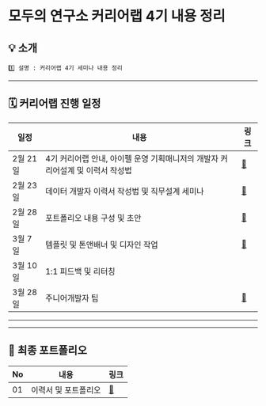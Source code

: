 
# 모두의 연구소 커리어랩 4기 내용 정리

## 💡 소개
```
1️⃣ 설명 : 커리어랩 4기 세미나 내용 정리

```

---
## 🗓️ 커리어랩 진행 일정

|일정|내용|링크|
|---|---|---|
|2월 21일|4기 커리어랩 안내, 아이펠 운영 기획매니저의 개발자 커리어설계 및 이력서 작성법|[📂](https://github.com/sgr1118/-4-/tree/main/0221%20%EC%BB%A4%EB%A6%AC%EC%96%B4%EB%9E%A9%20OT)|
|2월 23일|데이터 개발자 이력서 작성법 및 직무설계 세미나|[📂](https://github.com/sgr1118/-career_4/tree/main/0223%20%EC%BB%A4%EB%A6%AC%EC%96%B4%EB%9E%A9%20CV%EC%9E%91%EC%84%B1%20%EC%84%B8%EB%AF%B8%EB%82%98)|
|2월 28일|포트폴리오 내용 구성 및 초안|[📂](https://github.com/sgr1118/-career_4/tree/main/0228%20%EC%BB%A4%EB%A6%AC%EC%96%B4%EB%9E%A9_%ED%8F%AC%ED%8F%B4%EC%84%B8%EB%AF%B8%EB%82%98_1%EC%B0%A8)|
|3월 7일|템플릿 및 톤앤배너 및 디자인 작업|[📂](https://github.com/sgr1118/-career_4/tree/main/0228%20%EC%BB%A4%EB%A6%AC%EC%96%B4%EB%9E%A9%20%ED%8F%AC%ED%8F%B4%20%EC%9E%91%EC%84%B1%202%EC%B0%A8%EC%84%B8%EB%AF%B8%EB%82%98)|
|3월 10일|1:1 피드백 및 리터칭||
|3월 28일|주니어개발자 팁|[📂](https://github.com/sgr1118/-career_4/tree/main/0328%20%EC%A3%BC%EB%8B%88%EC%96%B4%EA%B0%9C%EB%B0%9C%EC%9E%90_%ED%8C%81)|

---

---
## 📑 최종 포트폴리오
|No|내용|링크|
|---|---|---|
|01|이력서 및 포트폴리오|[📂](https://github.com/sgr1118/-career_4/tree/main/%EC%9D%B4%EB%A0%A5%EC%84%9C%20%EB%B0%8F%20%ED%8F%AC%ED%8A%B8%ED%8F%B4%EB%A6%AC%EC%98%A4)|
